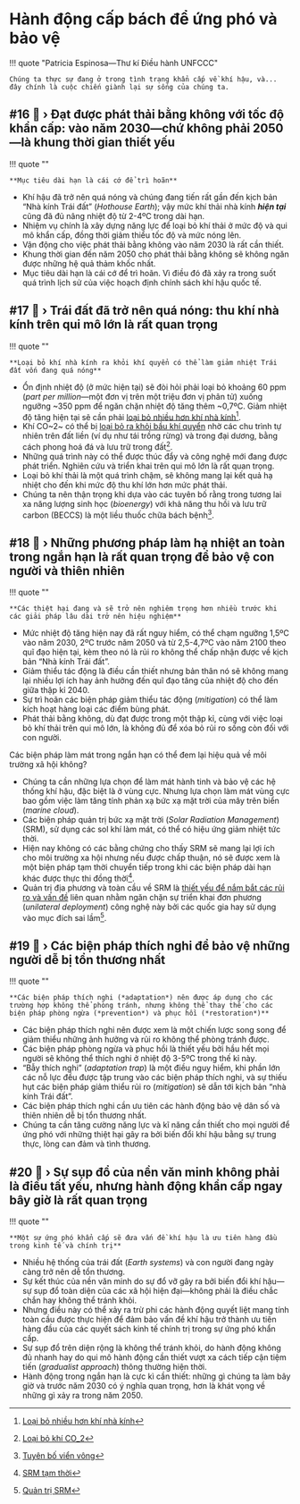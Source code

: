 # Hành động cấp bách để ứng phó và bảo vệ

!!! quote "Patricia Espinosa&mdash;Thư kí Điều hành UNFCCC"

    Chúng ta thực sự đang ở trong tình trạng khẩn cấp về khí hậu, và... đây chính là cuộc chiến giành lại sự sống của chúng ta. 

## #16 :traffic_light: › Đạt được phát thải bằng không với tốc độ khẩn cấp: vào năm 2030&mdash;chứ không phải 2050&mdash;là khung thời gian thiết yếu

!!! quote ""

    **Mục tiêu dài hạn là cái cớ để trì hoãn**

- Khí hậu đã trở nên quá nóng và chúng đang tiến rất gần đến kịch bản “Nhà kính Trái đất” (*Hothouse Earth*); vậy mức khí thải nhà kính ***hiện tại*** cũng đã đủ nâng nhiệt độ từ 2-4ºC trong dài hạn.
- Nhiệm vụ chính là xây dựng năng lực để loại bỏ khí thải ở mức độ và qui mô khẩn cấp, đồng thời giảm thiểu tốc độ và mức nóng lên.
- Vận động cho việc phát thải bằng không vào năm 2030 là rất cần thiết.
- Khung thời gian đến năm 2050 cho phát thải bằng không sẽ không ngăn được những hệ quả thảm khốc nhất.
- Mục tiêu dài hạn là cái cớ để trì hoãn. Vì điều đó đã xảy ra trong suốt quá trình lịch sử của việc hoạch định chính sách khí hậu quốc tế.

## #17 :traffic_light: › Trái đất đã trở nên quá nóng: thu khí nhà kính trên qui mô lớn là rất quan trọng

!!! quote ""

    **Loại bỏ khí nhà kính ra khỏi khí quyển có thể làm giảm nhiệt Trái đất vốn đang quá nóng**

- Ổn định nhiệt độ (ở mức hiện tại) sẽ đòi hỏi phải loại bỏ khoảng 60 ppm (*part per million*&mdash;một đơn vị trên một triệu đơn vị phân tử) xuống ngưỡng ~350 ppm để ngăn chặn nhiệt độ tăng thêm ~0,7ºC. Giảm nhiệt độ tăng hiện tại sẽ cần phải [loại bỏ nhiều hơn khí nhà kính](http://essd.copernicus.org/articles/12/2013/2020/essd-12-2013-2020-discussion.html)[^71].
- Khí CO~2~ có thể bị [loại bỏ ra khỏi bầu khí quyển](https://www.annualreviews.org/doi/abs/10.1146/annurev-earth-042711-105548) nhờ các chu trình tự nhiên trên đất liền (ví dụ như tái trồng rừng) và trong đại dương, bằng cách phong hoá đá và lưu trữ trong đất[^72].
- Những quá trình này có thể được thúc đẩy và công nghệ mới đang được phát triển. Nghiên cứu và triển khai trên qui mô lớn là rất quan trọng.
- Loại bỏ khí thải là một quá trình chậm, sẽ không mang lại kết quả hạ nhiệt cho đến khi mức độ thu khí lớn hơn mức phát thải.
- Chúng ta nên thận trọng khi dựa vào các tuyên bố rằng trong tương lai xa năng lượng sinh học (*bioenergy*) với khả năng thu hồi và lưu trữ carbon (BECCS) là một liều thuốc chữa bách bệnh[^73].


[^71]:

    [Loại bỏ nhiều hơn khí nhà kính](http://essd.copernicus.org/articles/12/2013/2020/essd-12-2013-2020-discussion.html)

[^72]:

    [Loại bỏ khí CO_2](https://www.annualreviews.org/doi/abs/10.1146/annurev-earth-042711-105548)

[^73]:

    [Tuyên bố viển vông](https://science.sciencemag.org/content/354/6309/182.full)

## #18 :traffic_light: › Những phương pháp làm hạ nhiệt an toàn trong ngắn hạn là rất quan trọng để bảo vệ con người và thiên nhiên

!!! quote ""

    **Các thiệt hại đang và sẽ trở nên nghiêm trọng hơn nhiều trước khi các giải pháp lâu dài trở nên hiệu nghiệm**

- Mức nhiệt độ tăng hiện nay đã rất nguy hiểm, có thể chạm ngưỡng 1,5ºC vào năm 2030, 2ºC trước năm 2050 và từ 2,5-4,7ºC vào năm 2100 theo quĩ đạo hiện tại, kèm theo nó là rủi ro không thể chấp nhận được về kịch bản “Nhà kính Trái đất”.
- Giảm thiểu tác động là điều cần thiết nhưng bản thân nó sẽ không mang lại nhiều lợi ích hay ảnh hưởng đến quĩ đạo tăng của nhiệt độ cho đến giữa thập kỉ 2040. 
- Sự trì hoãn các biện pháp giảm thiểu tác động (*mitigation*) có thể làm kích hoạt hàng loại các điểm bùng phát.
- Phát thải bằng không, dù đạt được trong một thập kỉ, cùng với việc loại bỏ khí thải trên qui mô lớn, là không đủ để xóa bỏ rủi ro sống còn đối với con người.

Các biện pháp làm mát trong ngắn hạn có thể đem lại hiệu quả về môi trường xã hội không?

- Chúng ta cần những lựa chọn để làm mát hành tinh và bảo vệ các hệ thống khí hậu, đặc biệt là ở vùng cực. Nhưng lựa chọn làm mát vùng cực bao gồm việc làm tăng tính phản xạ bức xạ mặt trời của mây trên biển (*marine cloud*).
- Các biện pháp quản trị bức xạ mặt trời (*Solar Radiation Management*) (SRM), sử dụng các sol khí làm mát, có thể có hiệu ứng giảm nhiệt tức thời.
- Hiện nay không có các bằng chứng cho thấy SRM sẽ mang lại lợi ích cho môi trường xa hội nhưng nếu được chấp thuận, nó sẽ được xem là một biện pháp tạm thời chuyển tiếp trong khi các biện pháp dài hạn khác được thực thi đồng thời[^74].
- Quản trị địa phương và toàn cầu về SRM là [thiết yếu để nắm bắt các rủi ro và vấn đề](https://link.springer.com/article/10.1007/s10784-017-9374-9) liên quan nhằm ngăn chặn sự triển khai đơn phương (*unilateral deployment*) công nghệ này bởi các quốc gia hay sử dụng vào mục đích sai lầm[^75].

[^74]:

    [SRM tạm thời](https://agupubs.onlinelibrary.wiley.com/doi/full/10.1002/2016EF000521)

[^75]:

    [Quản trị SRM](https://link.springer.com/article/10.1007/s10784-017-9374-9)

## #19 :traffic_light: › Các biện pháp thích nghi để bảo vệ những người dễ bị tổn thương nhất

!!! quote ""

    **Các biện pháp thích nghi (*adaptation*) nên được áp dụng cho các trường hợp không thể phòng tránh, nhưng không thể thay thế cho các biện pháp phòng ngừa (*prevention*) và phục hồi (*restoration*)**

- Các biện pháp thích nghi nên được xem là một chiến lược song song để giảm thiểu những ảnh hưởng và rủi ro không thể phòng tránh được.
- Các biện pháp phòng ngừa và phục hồi là thiết yếu bởi hầu hết mọi người sẽ không thể thích nghi ở nhiệt độ 3-5ºC trong thế kỉ này.
- “Bẫy thích nghi” (*adaptation trap*) là một điều nguy hiểm, khi phần lớn các nỗ lực đều được tập trung vào các biện pháp thích nghi, và sự thiếu hụt các biện pháp giảm thiểu rủi ro (*mitigation*) sẽ dẫn tới kịch bản “nhà kính Trái đất”.
- Các biện pháp thích nghi cần ưu tiên các hành động bảo vệ dân số và thiên nhiên dễ bị tổn thương nhất.
- Chúng ta cần tăng cường năng lực và kĩ năng cần thiết cho mọi người để ứng phó với những thiệt hại gây ra bởi biến đổi khí hậu bằng sự trung thực, lòng can đảm và tình thương.

## #20 :traffic_light: › Sự sụp đổ của nền văn minh không phải là điều tất yếu, nhưng hành động khẩn cấp ngay bây giờ là rất quan trọng

!!! quote ""

    **Một sự ứng phó khẩn cấp sẽ đưa vấn đề khí hậu là ưu tiên hàng đầu trong kinh tế và chính trị**

- Nhiều hệ thống của trái đất (*Earth systems*) và con người đang ngày càng trở nên dễ tổn thương.
- Sự kết thúc của nền văn minh do sự đổ vỡ gây ra bởi biến đổi khí hậu&mdash;sự sụp đổ toàn diện của các xã hội hiện đại&mdash;không phải là điều chắc chắn hay không thể tránh khỏi.
- Nhưng điều này có thể xảy ra trừ phi các hành động quyết liệt mang tính toàn cầu được thực hiện để đảm bảo vấn đề khí hậu trở thành ưu tiên hàng đầu của các quyết sách kinh tế chính trị trong sự ứng phó khẩn cấp.
- Sự sụp đổ trên diện rộng là không thể tránh khỏi, do hành động không đủ nhanh hay do qui mô hành động cần thiết vượt xa cách tiếp cận tiệm tiến (*gradualist approach*) thông thường hiện thời.
- Hành động trong ngắn hạn là cực kì cần thiết: những gì chúng ta làm bây giờ và trước năm 2030 có ý nghĩa quan trọng, hơn là khát vọng về những gì xảy ra trong năm 2050.

